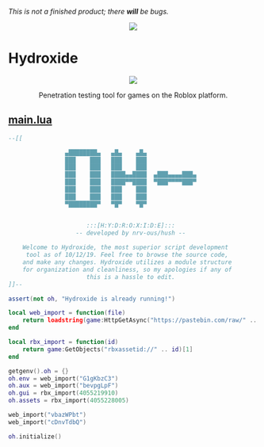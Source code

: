 *This is not a finished product; there* ***will*** *be bugs.*

<p align="center">
  <img src="https://i.vgy.me/v90wQc.png">
</p>

# Hydroxide

<p align="center">
  <img src="https://i.vgy.me/qJi8FC.png">
</p>
<p align="center">
  Penetration testing tool for games on the Roblox platform.
</p>



## <a href="https://github.com/nrv-ous/Hydroxide/blob/master/main.lua"><b>main.lua</b></a>

```lua
--[[

                ▄████████▄   ▄█▄    ▄█▄   
                ███    ███   ███    ███   
                ███    ███   ███    ███   
                ███    ███   ████▄▄████  ▄███▄▄▄▄███▄ 
                ███    ███   ████▀▀████  ▀███▀▀▀▀███▀  
                ███    ███   ███    ███   
                ███    ███   ███    ███   
                ▀████████▀   ▀█▀    ▀█▀    


                      :::[H:Y:D:R:O:X:I:D:E]:::
                   -- developed by nrv-ous/hush --   
    
    Welcome to Hydroxide, the most superior script development
     tool as of 10/12/19. Feel free to browse the source code, 
    and make any changes. Hydroxide utilizes a module structure 
    for organization and cleanliness, so my apologies if any of 
                      this is a hassle to edit.
]]--

assert(not oh, "Hydroxide is already running!")

local web_import = function(file)
    return loadstring(game:HttpGetAsync("https://pastebin.com/raw/" .. file))()
end

local rbx_import = function(id)
    return game:GetObjects("rbxassetid://" .. id)[1]
end

getgenv().oh = {}
oh.env = web_import("G1gKbzC3") 
oh.aux = web_import("bevpgLpF")
oh.gui = rbx_import(4055219910)
oh.assets = rbx_import(4055228005)

web_import("vbazWPbt")
web_import("cDnvTdbQ")

oh.initialize()
```
